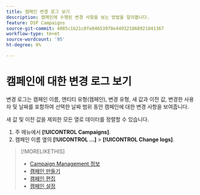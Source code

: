 ```yaml
---
title: 캠페인 변경 로그 보기
description: 캠페인에 수행된 변경 사항을 보는 방법을 알아봅니다.
feature: DSP Campaigns
source-git-commit: 4085c1b21c0fe84653978e449321868921841367
workflow-type: tm+mt
source-wordcount: '95'
ht-degree: 0%

---
```


# 캠페인에 대한 변경 로그 보기

변경 로그는 캠페인 이름, 엔티티 유형(캠페인), 변경 유형, 새 값과 이전 값, 변경한 사용자 및 날짜를 포함하여 선택한 날짜 범위 동안 캠페인에 대한 변경 사항을 보여줍니다.

새 값 및 이전 값을 제외한 모든 열로 데이터를 정렬할 수 있습니다.

1. 주 메뉴에서 **[!UICONTROL Campaigns]**.
1. 캠페인 이름 옆의  **[!UICONTROL ...]** > **[!UICONTROL Change logs]**.

>[!MORELIKETHIS]
>
>* [Campaign Management 정보](campaign-about.md)
>* [캠페인 만들기](campaign-create.md)
>* [캠페인 편집](campaign-edit.md)
>* [캠페인 설정](campaign-settings.md)

